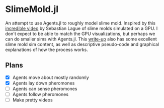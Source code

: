 # SlimeMold.jl
An attempt to use Agents.jl to roughly model slime mold. Inspired by this [incredible video](https://www.youtube.com/watch?v=X-iSQQgOd1A&t=895s) by Sebastian Lague of slime molds simulated on a GPU. I don't expect to be able to match the GPU visualizations, but perhaps we can do smaller sims with Agents.jl. This [write-up](https://cargocollective.com/sagejenson/physarum) also has some excellent slime mold sim content, as well as descriptive pseudo-code and graphical explanations of how the process works.

## Plans
- [X] Agents move about mostly randomly
- [X] Agents lay down pheromones
- [ ] Agents can sense pheromones
- [ ] Agents follow pheromones
- [ ] Make pretty videos
